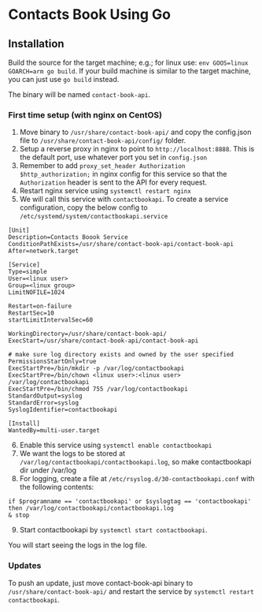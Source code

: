 # Contacts Book Using Go

## Installation

Build the source for the target machine; e.g.; for linux use: `env GOOS=linux GOARCH=arm go build`. If your build machine is similar to the target machine, you can just use `go build` instead. 

The binary will be named `contact-book-api`.
 
### First time setup (with nginx on CentOS)
1. Move binary to `/usr/share/contact-book-api/` and copy the config.json file to `/usr/share/contact-book-api/config/` folder.
2. Setup a reverse proxy in nginx to point to `http://localhost:8888`. This is the default port, use whatever port you set in `config.json`
3. Remember to add `proxy_set_header Authorization $http_authorization;` in nginx config for this service so that the `Authorization` header is sent to the API for every request.
4. Restart nginx service using `systemctl restart nginx`
5. We will call this service with `contactbookapi`. To create a service configuration, copy the below config to `/etc/systemd/system/contactbookapi.service`
```
[Unit]
Description=Contacts Boook Service
ConditionPathExists=/usr/share/contact-book-api/contact-book-api
After=network.target

[Service]
Type=simple
User=<linux user>
Group=<linux group>
LimitNOFILE=1024

Restart=on-failure
RestartSec=10
startLimitIntervalSec=60

WorkingDirectory=/usr/share/contact-book-api/
ExecStart=/usr/share/contact-book-api/contact-book-api

# make sure log directory exists and owned by the user specified
PermissionsStartOnly=true
ExecStartPre=/bin/mkdir -p /var/log/contactbookapi
ExecStartPre=/bin/chown <linux user>:<linux user> /var/log/contactbookapi
ExecStartPre=/bin/chmod 755 /var/log/contactbookapi
StandardOutput=syslog
StandardError=syslog
SyslogIdentifier=contactbookapi

[Install]
WantedBy=multi-user.target
```
6. Enable this service using `systemctl enable contactbookapi`
7. We want the logs to be stored at `/var/log/contactbookapi/contactbookapi.log`, so make contactbookapi dir under /var/log
8. For logging, create a file at `/etc/rsyslog.d/30-contactbookapi.conf` with the following contents:
```
if $programname == 'contactbookapi' or $syslogtag == 'contactbookapi' then /var/log/contactbookapi/contactbookapi.log
& stop
```
9. Start contactbookapi by `systemctl start contactbookapi`.

You will start seeing the logs in the log file.

### Updates
To push an update, just move contact-book-api binary to `/usr/share/contact-book-api/` and restart the service by `systemctl restart contactbookapi`.
